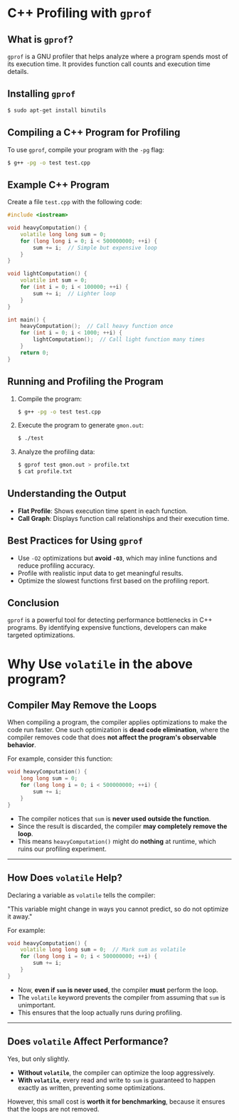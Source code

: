 # C++ Profiling with `gprof`

## What is `gprof`?
`gprof` is a GNU profiler that helps analyze where a program spends most of its execution time. It provides function call counts and execution time details.

## Installing `gprof`
```sh
$ sudo apt-get install binutils
```

## Compiling a C++ Program for Profiling
To use `gprof`, compile your program with the `-pg` flag:
```sh
$ g++ -pg -o test test.cpp
```

## Example C++ Program
Create a file `test.cpp` with the following code:
```cpp
#include <iostream>

void heavyComputation() {
    volatile long long sum = 0;
    for (long long i = 0; i < 500000000; ++i) {
        sum += i;  // Simple but expensive loop
    }
}

void lightComputation() {
    volatile int sum = 0;
    for (int i = 0; i < 100000; ++i) {
        sum += i;  // Lighter loop
    }
}

int main() {
    heavyComputation();  // Call heavy function once
    for (int i = 0; i < 1000; ++i) {
        lightComputation();  // Call light function many times
    }
    return 0;
}
```

## Running and Profiling the Program
1. Compile the program:
   ```sh
   $ g++ -pg -o test test.cpp
   ```
2. Execute the program to generate `gmon.out`:
   ```sh
   $ ./test
   ```
3. Analyze the profiling data:
   ```sh
   $ gprof test gmon.out > profile.txt
   $ cat profile.txt
   ```

## Understanding the Output
- **Flat Profile**: Shows execution time spent in each function.
- **Call Graph**: Displays function call relationships and their execution time.

## Best Practices for Using `gprof`
- Use `-O2` optimizations but **avoid `-O3`**, which may inline functions and reduce profiling accuracy.
- Profile with realistic input data to get meaningful results.
- Optimize the slowest functions first based on the profiling report.

## Conclusion
`gprof` is a powerful tool for detecting performance bottlenecks in C++ programs. By identifying expensive functions, developers can make targeted optimizations.

# Why Use `volatile` in the above program?

## Compiler May Remove the Loops
When compiling a program, the compiler applies optimizations to make the code run faster. One such optimization is **dead code elimination**, where the compiler removes code that does **not affect the program's observable behavior**.

For example, consider this function:

```cpp
void heavyComputation() {
    long long sum = 0;
    for (long long i = 0; i < 500000000; ++i) {
        sum += i;
    }
}
```

- The compiler notices that `sum` is **never used outside the function**.
- Since the result is discarded, the compiler **may completely remove the loop**.
- This means `heavyComputation()` might do **nothing** at runtime, which ruins our profiling experiment.

---

## How Does `volatile` Help?
Declaring a variable as `volatile` tells the compiler:

"This variable might change in ways you cannot predict, so do not optimize it away."

For example:

```cpp
void heavyComputation() {
    volatile long long sum = 0;  // Mark sum as volatile
    for (long long i = 0; i < 500000000; ++i) {
        sum += i;
    }
}
```

- Now, **even if `sum` is never used**, the compiler **must** perform the loop.
- The `volatile` keyword prevents the compiler from assuming that `sum` is unimportant.
- This ensures that the loop actually runs during profiling.

---

## **Does `volatile` Affect Performance?**
Yes, but only slightly.
- **Without `volatile`**, the compiler can optimize the loop aggressively.
- **With `volatile`**, every read and write to `sum` is guaranteed to happen exactly as written, preventing some optimizations.

However, this small cost is **worth it for benchmarking**, because it ensures that the loops are not removed.
